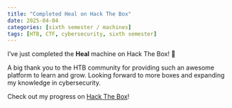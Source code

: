 ```yaml
---
title: "Completed Heal on Hack The Box"
date: 2025-04-04
categories: [sixth semester / machines]
tags: [HTB, CTF, cybersecurity, sixth semester]
---
```


I’ve just completed the **Heal** machine on Hack The Box! 🎉

A big thank you to the HTB community for providing such an awesome platform to learn and grow. Looking forward to more boxes and expanding my knowledge in cybersecurity. 

Check out my progress on [Hack The Box](https://www.hackthebox.com/achievement/machine/1242702/640)!

